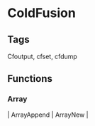 # ColdFusion

## Tags
Cfoutput, cfset, cfdump

## Functions 
### Array
| ArrayAppend | ArrayNew | 

